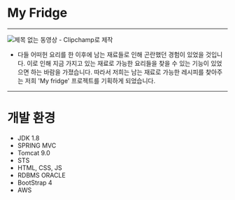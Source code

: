 # My Fridge
---
![제목 없는 동영상 - Clipchamp로 제작](https://github.com/tjehdgh/myfridge/assets/146055280/47b947bf-b6dc-41de-8695-24c356d28d40)<br>
* 다들 어떠헌 요리를 한 이후에 남는 
재료들로 인해 곤란했던 경험이 있었을 것입니다.
이로 인해 지금 가지고 있는 재료로 
가능한 요리들을 찾을 수 있는 기능이 있었으면 하는 바람을 가졌습니다.
따라서 저희는 남는 재료로 가능한 
레시피를 찾아주는 저희 'My fridge' 프로젝트를 기획하게 되었습니다.

---
# 개발 환경
* JDK 1.8
* SPRING MVC
* Tomcat 9.0
* STS
* HTML, CSS, JS
* RDBMS ORACLE
* BootStrap 4<br>
* AWS

